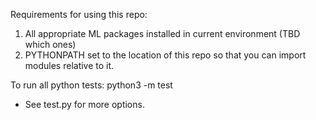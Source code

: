 Requirements for using this repo:

1. All appropriate ML packages installed in current environment (TBD which ones)
2. PYTHONPATH set to the location of this repo so that you can import modules relative to it.

To run all python tests: python3 -m test

 * See test.py for more options.
